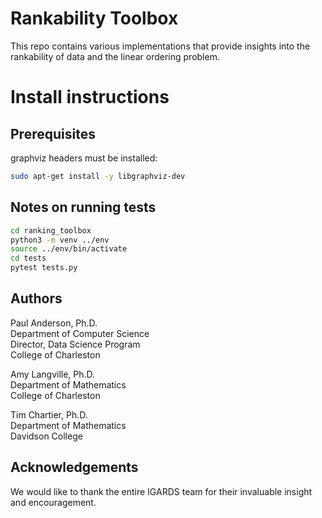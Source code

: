 # Rankability Toolbox
This repo contains various implementations that provide insights into the rankability of data and the linear ordering problem.

# Install instructions
## Prerequisites
graphviz headers must be installed:
```bash
sudo apt-get install -y libgraphviz-dev
```

## Notes on running tests
```bash
cd ranking_toolbox
python3 -m venv ../env
source ../env/bin/activate
cd tests
pytest tests.py
```

## Authors
Paul Anderson, Ph.D.<br>
Department of Computer Science<br>
Director, Data Science Program<br>
College of Charleston<br>

Amy Langville, Ph.D.<br>
Department of Mathematics<br>
College of Charleston<br>

Tim Chartier, Ph.D.<br>
Department of Mathematics<br>
Davidson College

## Acknowledgements
We would like to thank the entire IGARDS team for their invaluable insight and encouragement.


